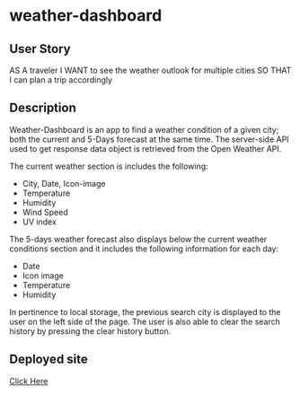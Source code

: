 # weather-dashboard

## User Story

AS A traveler
I WANT to see the weather outlook for multiple cities
SO THAT I can plan a trip accordingly

## Description
Weather-Dashboard is an app to find a weather condition of a given city; both the current and 5-Days forecast at the same time.
The server-side API used to get response data object is retrieved from the Open Weather API.

The current weather section is includes the following:
* City, Date, Icon-image
* Temperature
* Humidity
* Wind Speed
* UV index

The 5-days weather forecast also displays below the current weather conditions section and it includes the following information for each day:
* Date
* Icon image
* Temperature
* Humidity

In pertinence to local storage, the previous search city is displayed to the user on the left side of the page. The user is also able to clear the search history by pressing the clear history button. 

## Deployed site
[Click Here](https://weather-dashboard-silk-seven.vercel.app)



